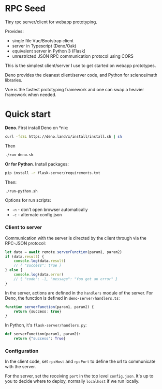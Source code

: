 
# RPC Seed

Tiny rpc server/client for webapp prototyping.

Provides:

* single file Vue/Bootstrap client 
* server in Typescript (Deno/Oak)
* equivalent server in Python 3 (Flask)
* unrestricted JSON RPC communication protocol using CORS

This is the simplest client/server I use to get started on
webapp prototypes. 

Deno provides the cleanest client/server code, and
 Python for science/math libraries.

Vue is the fastest prototyping framework and one can
 swap a heavier framework when needed.

# Quick start

__Deno__. 
First install Deno on *nix:

```bash
curl -fsSL https://deno.land/x/install/install.sh | sh
```

Then 

```bash
./run-deno.sh
```

__Or for Python__. 
Install packages:

```bash
pip install -r flask-server/requirements.txt
```

Then:

```bash
./run-python.sh
```

Options for run scripts:

 * `-n` - don't open browser automatically
 * `-c` - alternate config.json
  
### Client to server

Communication with the server is directed by the client
through via the RPC-JSON protocol:

```js
let data = await remote.serverFunction(param1, param2)
if (data.result) {
    console.log(data.result)
    // { "success": true }
} else {
    console.log(data.error)
    // { "code": -1, "message": "You got an error" }
}
```

In the server, actions are defined in the `handlers` module of the server.
For Deno, the function is defined in `deno-server/handlers.ts`:

```typescript
function serverFunction(param1, param2) {
    return {success: true}
}
```

In Python, it's `flask-server/handlers.py`:

```python
def serverFunction(param1, param2):
    return {"success": True}
```

### Configuration

In the client code, set `rpcHost` and `rpcPort` to define the url to communicate with the server.

For the server, set the receiving `port` in the top level `config.json`. It's up to you 
to decide where to deploy, normally `localhost` if we run locally.

